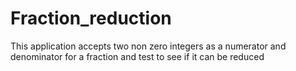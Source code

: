 # Fraction_reduction
This application accepts two non zero integers as a numerator and denominator for a fraction and test to see if it can be reduced
